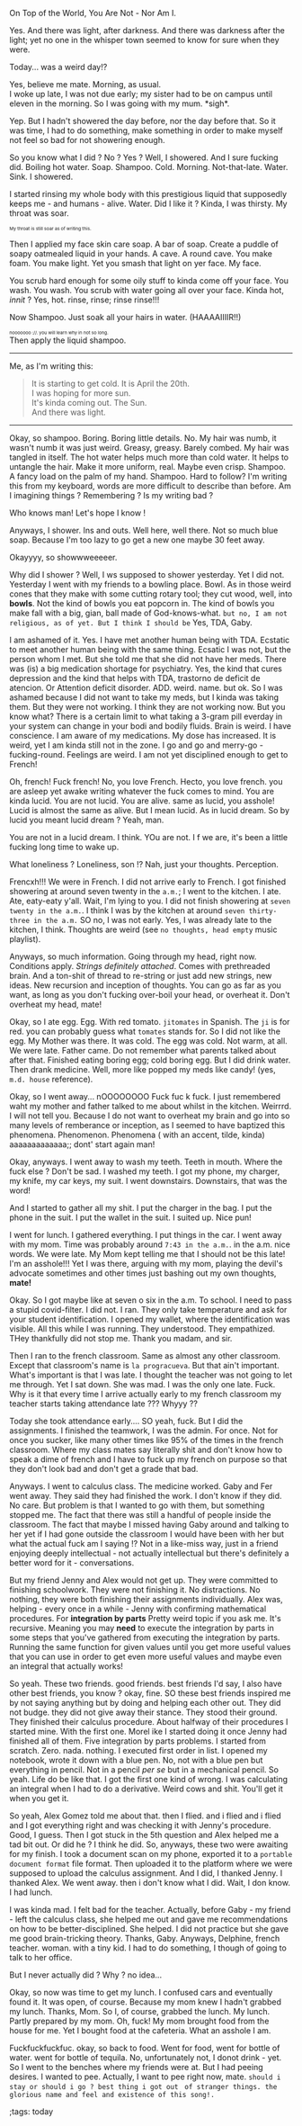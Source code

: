 On Top of the World, You Are Not - Nor Am I.

Yes. And there was light, after darkness.
And there was darkness after the light;
yet no one in the whisper town seemed to know for sure when they were.

Today... was a weird day!?

Yes, believe me mate.
Morning, as usual.<br>
I woke up late, I was not due early; my sister had to be on campus
until eleven in the morning. So I was going with my mum. \*sigh\*.

Yep. But I hadn't showered the day before, nor the day before that.
So it was time, I had to do something, make something in order
to make myself not feel so bad for not showering enough.

So you know what I did ? No ? Yes ? Well, I showered. And I sure fucking did.
Boiling hot water. Soap. Shampoo. Cold. Morning. Not-that-late. Water.
Sink. I showered.

I started rinsing my whole body with this prestigious liquid that supposedly
keeps me - and humans - alive. Water. Did I like it ? Kinda, I was thirsty.
My throat was soar. 
<div style=font-size:8px > My throat is still soar as of writing this. </div>

Then I applied my face skin care soap. A bar of soap. Create a puddle of soapy
oatmealed liquid in your hands. A cave. A round cave. You make foam. You make
light. Yet you smash that light on yer face. My face.

You scrub hard enough for some oily stuff to kinda come off your face. You wash.
You wash. You scrub with water going all over your face. Kinda hot, _innit_ ? 
Yes, hot. rinse, rinse; rinse rinse!!!

Now Shampoo. Just soak all your hairs in water. (HAAAAIIIIR!!) 
<div style=font-size:8px >
nooooooo ://. you will learn why in not so long.</div>
Then apply the liquid shampoo. 

---

Me, as I'm writing this:

> It is starting to get cold. It is April the 20th. <br>
> I was hoping for more sun.<br>
> It's kinda coming out. The Sun.<br>
> And there was light.<br>

---

Okay, so shampoo. Boring. Boring little details. No. My hair was numb, it wasn't numb
it was just weird. Greasy, greasy. Barely combed. My hair was tangled in itself.
The hot water helps much more than cold water.
It helps to untangle the hair. Make it more uniform,
real. Maybe even crisp. Shampoo. A fancy load on the palm of my hand. Shampoo.
Hard to follow? I'm writing this from my keyboard, words are more difficult
to describe than before. Am I imagining things ? Remembering ? Is my writing bad ?

Who knows man! Let's hope I know ! 

Anyways, I shower. Ins and outs. Well here, well there. Not so much blue soap.
Because I'm too lazy to go get a new one maybe 30 feet away. 

Okayyyy, so showwweeeeer. 

Why did I shower ? Well, I ws supposed to shower yesterday. Yet I did not. Yesterday
I went with my friends to a bowling place. Bowl. As in those weird cones that they make
with some cutting rotary tool; they cut wood, well, into **bowls**. Not the kind
of bowls you eat popcorn in. The kind of bowls you make fall with a big, gian, ball made 
of God-knows-what. `but no, I am not religious, as of yet. But I think I should be`
Yes, TDA, Gaby.

I am ashamed of it. Yes. I have met another human being with TDA. Ecstatic to
meet another human being with the same thing. Ecsatic I was not, but the person
whom I met. But she told me that she did not have her meds. There was (is) a big
medication shortage for psychiatry. Yes, the kind that cures depression and the kind
that helps with TDA, trastorno de deficit de atencion. Or Attention deficit disorder.
ADD. weird. name. but ok. So I was ashamed because I did not want to take my meds,
but I kinda was taking them. But they were not working. I think they are not working
now. But you know what? There is a certain limit to what taking a 3-gram pill
everday in your system can change in your bodi and bodily fluids. Brain is weird.
I have conscience. I am aware of my medications. My dose has increased. 
It is weird, yet I am kinda still not in the zone. I go and go and merry-go
-fucking-round. Feelings are weird. I am not yet disciplined enough to get to French!

Oh, french! Fuck french! No, you love French. Hecto, you love french. you are asleep yet awake writing
whatever the fuck comes to mind. You are kinda lucid. You are not lucid. You are alive. same as lucid,
you asshole! Lucid is almost the same as alive. But I mean lucid. As in lucid
dream. So by lucid you meant lucid dream ? Yeah, man.

You are not in a lucid dream. I think. YOu are not. I f we are, it's been
a little fucking long time to wake up.

What loneliness ? Loneliness, son !? Nah, just your thoughts. Perception. 

Frencxh!!! We were in French.
I did not arrive early to French. I got finished showering at around seven twenty
in the `a.m.`; I went to the kitchen. I ate. Ate, eaty-eaty y'all. Wait, I'm
lying to you. I did not finish showering at `seven twenty in the a.m.`. I
think I was by the kitchen at around `seven thirty-three in the a.m.` SO no,
I was not early. Yes, I was already late to the kitchen, I think. Thoughts
are weird (see `no thoughts, head empty` music playlist).

Anyways, so much information. Going through my head, right now. Conditions
apply. _Strings definitely attached_. Comes with prethreaded brain. And 
a ton-shit of thread to re-string or just add new strings, new ideas. New
recursion and inception of thoughts. You can go as far as you want, as long
as you don't fucking over-boil your head, or overheat it. Don't overheat my
head, mate!

Okay, so I ate egg. Egg. With red tomato. `jitomates` in Spanish. The `ji` is
for red. you can probably guess what `tomates` stands for.
So I did not like the egg. My Mother was there. It was cold. The egg was
cold. Not warm, at all. We were late. Father came. Do not remember what
parents talked about after that. Finished eating boring egg; cold boring
egg. But I did drink water. Then drank medicine. Well, more like popped 
my meds like candy! (yes, `m.d. house` reference).

Okay, so I went away... nOOOOOOOO
Fuck fuc k fuck. I just remembered waht my mother and father talked to me
about whilst in the kitchen. Weirrrd. I will not tell you. Because I do not 
want to overheat my brain and go into so many levels of remberance or inception,
as I seemed to have baptized this phenomena. Phenomenon. Phenomena ( with an
accent, tilde, kinda) aaaaaaaaaaaaa;; dont' start again man!

Okay, anyways. I went away to wash my teeth. Teeth in mouth. Where the fuck
else ? Don't be sad. I washed my teeth. I got my phone, my charger, my
knife, my car keys, my suit. I went downstairs. Downstairs, that was the word!

And I started to gather all my shit. I put the charger in the bag. I put the 
phone in the suit. I put the wallet in the suit. I suited up. Nice pun!

I went for lunch. I gathered everything. I put things in the car. I went
away with my mom. Time was probably around `7:43 in the a.m.`. in the a.m.
nice words. We were late. My Mom kept telling me that I should not be
this late! I'm an asshole!!! Yet I was there, arguing with my mom, playing
the devil's advocate sometimes and other times just bashing out my own
thoughts, **mate!**

Okay. So I got maybe like at seven o six in the a.m. To school. I need
to pass a stupid covid-filter. I did not. I ran. They only take temperature
and ask for your student identification. I opened my wallet, where the
identification was visible. All this while I was running. They understood.
They empathized. THey thankfully did not stop me. Thank you madam, and sir.

Then I ran to the french classroom. Same as almost any other classroom.
Except that classroom's name is `la progracueva`. But that ain't important.
What's important is that  I was late. I thought the teacher was not going
to let me through. Yet I sat down. She was mad. I was the only one late.
Fuck. Why is it that every time I arrive actually early to my french classroom
my teacher starts taking attendance late ??? Whyyy ??

Today she took attendance early.... SO yeah, fuck. But I did the assignments.
I finished the teamwork, I was the admin. For once. Not for once you sucker,
like many other times like 95% of the times in the french classroom. Where
my class mates say literally shit and don't know how to speak a dime of 
french and I have to fuck up my french on purpose so that they don't look
bad and don't get a grade that bad.

Anyways. I went to calculus class. The medicine worked. Gaby and Fer
went away. They said they had finished the work. I don't know if they did.
No care. But problem is that I wanted to go with them, but something stopped
me. The fact that there was still a handful of people inside the classroom.
The fact that maybe I missed having Gaby around and talking to her yet if I
had gone outside the classroom I would have been with her but what the
actual fuck am I saying !? Not in a like-miss way, just in a friend
enjoying deeply intellectual - not actually intellectual but there's
definitely a better word for it - conversations. 

But my friend Jenny and Alex would not get up. They were committed to finishing
schoolwork. They were not finishing it. No distractions. No nothing, they were
both finishing their assignments individually. Alex was, helping - every once
in a while - Jenny with confirming mathematical procedures. For 
**integration by parts**  Pretty weird topic if you ask me. It's recursive.
Meaning you may **need** to execute the integration by parts in some steps
that you've gathered from executing the integration by parts. Running the 
same function for given values until you get more useful values that
you can use in order to get even more useful values and maybe even an
integral that actually works! 

So yeah. These two friends.  good friends. best friends I'd say, I also
have other best friends, you know ? okay, fine. SO these best friends
inspired me by not saying anything but by doing and helping each other 
out. They did not budge. they did not give away their stance. They stood
their ground. They finished their calculus procedure. About halfway of their 
procedures I started mine. With the first one. Morel ike I started doing
it once Jenny had finished all of them. Five integration by parts problems.
I started from scratch. Zero. nada. nothing. I executed first
order in list. I opened my notebook, wrote it down with a blue pen. No, not
with a blue pen but everything in pencil. Not in a pencil *per se* but in
a mechanical pencil. So yeah. Life do be like that. I got the first one
kind of wrong. I was calculating an integral when I had to do a derivative.
Weird cows and shit. You'll get it when you get it.

So yeah, Alex Gomez told me about that. then I flied. and i flied and i flied
and I got everything right and was checking it with Jenny's procedure. Good,
I guess. Then I got stuck in the 5th question and Alex helped me a tad bit
out. Or did he ? I think he did. So, anyways, these two were awaiting
for my finish. I took a document scan on my phone, exported it to a 
`portable document format` file format. Then uploaded it to the platform
where we were supposed to upload the calculus assignment. And I did,
I thanked Jenny. I thanked Alex. We went away. then i don't know what
I did. Wait, I don know. I had lunch. 
 
I was kinda mad. I felt bad for the teacher. Actually, before 
Gaby - my friend - left the calculus class, she helped me out and
gave me recommendations on how to be better-disciplined. She helped.
I did not practice but she gave me good brain-tricking theory.
Thanks, Gaby. Anyways, Delphine, french teacher. woman. with a tiny
kid. I had to do something, I though of going to talk to her office.
 
But I never actually did ? Why ? no idea...

Okay, so now was time to get my lunch. I confused cars and eventually
found it. It was open, of course. Because my mom knew I hadn't grabbed
my lunch. Thanks, Mom. So I, of course, grabbed the lunch. My lunch. 
Partly prepared by my mom. Oh, fuck! My mom brought food from the house
for me. Yet I bought food at the cafeteria. What an asshole I am.

Fuckfuckfuckfuc. okay, so back to food. Went for food, went for bottle
of water. went for bottle of tequila. No, unfortunately not, I donot
drink - yet. So I went to the benches where my friends were at. But
I had peeing desires. I wanted to pee. Actually, I want to pee right
now, mate. `should i stay or should i go ? best thing i got out `
`of stranger things. the glorious name and feel and existence of this song!.`


 


;tags: today
